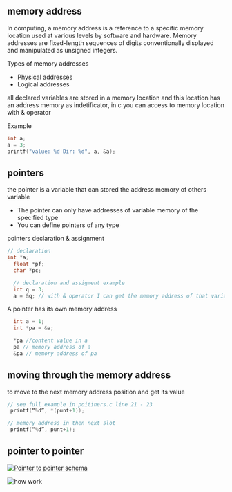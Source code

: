 

## memory address
In computing, a memory address is a reference to a specific memory location used at various levels by software and hardware. Memory addresses are fixed-length sequences of digits conventionally displayed and manipulated as unsigned integers.

Types of memory addresses

- Physical addresses
- Logical addresses

all declared variables are stored in a memory location and this location has an address memory as indetificator, in c you can access to memory location with & operator 

Example

``` c
int a;
a = 3;
printf("value: %d Dir: %d", a, &a);

```
##  pointers
the pointer is a variable that can stored the address memory of others variable

-  The pointer can only have addresses of variable memory of the specified type
-  You can define pointers of any type

pointers declaration & assignment

  ```c
  // declaration
  int *a;
	float *pf; 
	char *pc;

	// declaration and assigment example
	int q = 3;
	a = &q; // with & operator I can get the memory address of that variable
  ```

A pointer has its own memory address

``` c
  int a = 1;
  int *pa = &a;

  *pa //content value in a
  pa // memory address of a
  &pa // memory address of pa

```
## moving through the memory address

to move to the next memory address position and get its value

``` c
// see full example in poitiners.c line 21 - 23
 printf(“%d”, *(punt+1));
```

``` c
// memory address in then next slot
 printf(“%d”, punt+1);
```


## pointer to pointer

[![Pointer to pointer schema](https://www.geeksforgeeks.org/wp-content/uploads/Double-Pointer-in-C.png "Pointer to pointer schema")](https://www.geeksforgeeks.org/wp-content/uploads/Double-Pointer-in-C.png "Pointer to pointer schema")

![how work](https://www.geeksforgeeks.org/wp-content/uploads/How-Pointer-Works-In-C.png "how work")


